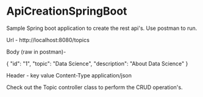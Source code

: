 # ApiCreationSpringBoot

Sample Spring boot application to create the rest api's.
Use postman to run.

Url - http://localhost:8080/topics

Body (raw in postman)-  

{
        "id": "1",
        "topic": "Data Science",
        "description": "About Data Science"
}

Header -
key             value
Content-Type   application/json

Check out the Topic controller class to perform the CRUD operation's.
